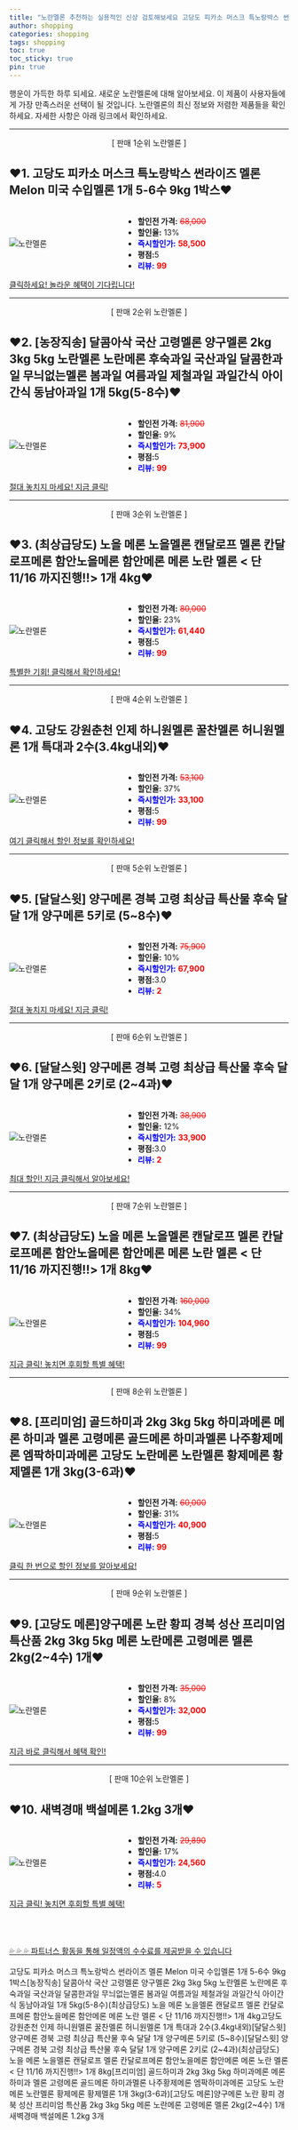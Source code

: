 ```yaml
---
title: "노란멜론 추천하는 실용적인 신상 검토해보세요 고당도 피카소 머스크 특노랑박스 썬라이즈"
author: shopping
categories: shopping
tags: shopping
toc: true
toc_sticky: true
pin: true
---
```

행운이 가득한 하루 되세요. 새로운 노란멜론에 대해 알아보세요. 이 제품이 사용자들에게 가장 만족스러운 선택이 될 것입니다. 노란멜론의 최신 정보와 저렴한 제품들을 확인하세요. 자세한 사항은 아래 링크에서 확인하세요.

---
<p class="toplist" style="margin: 0 auto; display: block; width: fit-content;">[ 판매 1순위 노란멜론 ]</p>

<h2><strong>❤️1. 고당도 피카소 머스크 특노랑박스 썬라이즈 멜론 Melon 미국 수입멜론 1개 5-6수 9kg 1박스❤️</strong></h2>

<div style="display: flex; align-items: center;">
    <div style="flex: 0.4;">
        <img src="https://thumbnail7.coupangcdn.com/thumbnails/remote/230x230ex/image/vendor_inventory/7a8a/c4611b018dfbd61256f15db67dfd53bd0721819b358fc49c6e8820e3e7e6.jpg" alt="노란멜론" style="max-width: 100%;">
    </div>
    <div style="flex: 0.6; margin-left: 10px;">
        <ul>
            <li><strong>할인전 가격:</strong> <del style="color: red;">68,000</del></li>
            <li><strong>할인율:</strong> 13%</li>
            <li><span style='color:blue'><strong>즉시할인가:</strong></span> <span style='color:red'><strong>58,500</strong></span></li>
            <li><strong>평점:</strong>5</li>
            <li><span style='color:blue'><strong>리뷰:</strong></span> <span style='color:red'><strong>99</strong></span></li>
        </ul>
    </div>
</div>
<div class="center">
    <a href="https://selin100587.github.io?lptag=AF9450613&subid=githubio&pageKey=8191986230&traceid=V0-153&itemId=23447691401&vendorItemId=90624607718" class="myButton">
        클릭하세요! 놀라운 혜택이 기다립니다!
    </a>
</div>


---
<p class="toplist" style="margin: 0 auto; display: block; width: fit-content;">[ 판매 2순위 노란멜론 ]</p>

<h2><strong>❤️2. [농장직송] 달콤아삭 국산 고령멜론 양구멜론 2kg 3kg 5kg 노란멜론 노란메론 후숙과일 국산과일 달콤한과일 무늬없는멜론 봄과일 여름과일 제철과일 과일간식 아이간식 동남아과일 1개 5kg(5-8수)❤️</strong></h2>

<div style="display: flex; align-items: center;">
    <div style="flex: 0.4;">
        <img src="https://thumbnail6.coupangcdn.com/thumbnails/remote/230x230ex/image/vendor_inventory/895e/5e2dd955118c24e29136b841275a7c8c93142561d8dba599570df9400402.jpg" alt="노란멜론" style="max-width: 100%;">
    </div>
    <div style="flex: 0.6; margin-left: 10px;">
        <ul>
            <li><strong>할인전 가격:</strong> <del style="color: red;">81,900</del></li>
            <li><strong>할인율:</strong> 9%</li>
            <li><span style='color:blue'><strong>즉시할인가:</strong></span> <span style='color:red'><strong>73,900</strong></span></li>
            <li><strong>평점:</strong>5</li>
            <li><span style='color:blue'><strong>리뷰:</strong></span> <span style='color:red'><strong>99</strong></span></li>
        </ul>
    </div>
</div>
<div class="center">
    <a href="https://selin100587.github.io?lptag=AF9450613&subid=githubio&pageKey=7973540731&traceid=V0-153&itemId=22091771582&vendorItemId=89138762461" class="myButton">
        절대 놓치지 마세요! 지금 클릭!
    </a>
</div>


---
<p class="toplist" style="margin: 0 auto; display: block; width: fit-content;">[ 판매 3순위 노란멜론 ]</p>

<h2><strong>❤️3. (최상급당도) 노을 메론 노을멜론 캔달로프 멜론 칸달로프메론 함안노을메론 함안메론 메론 노란 멜론 < 단 11/16 까지진행!!> 1개 4kg❤️</strong></h2>

<div style="display: flex; align-items: center;">
    <div style="flex: 0.4;">
        <img src="https://thumbnail10.coupangcdn.com/thumbnails/remote/230x230ex/image/vendor_inventory/ea52/90fcea8035184d0f86cfa3670f14b52aa9a50273b8374dcd87821a67533e.jpg" alt="노란멜론" style="max-width: 100%;">
    </div>
    <div style="flex: 0.6; margin-left: 10px;">
        <ul>
            <li><strong>할인전 가격:</strong> <del style="color: red;">80,000</del></li>
            <li><strong>할인율:</strong> 23%</li>
            <li><span style='color:blue'><strong>즉시할인가:</strong></span> <span style='color:red'><strong>61,440</strong></span></li>
            <li><strong>평점:</strong>5</li>
            <li><span style='color:blue'><strong>리뷰:</strong></span> <span style='color:red'><strong>99</strong></span></li>
        </ul>
    </div>
</div>
<div class="center">
    <a href="https://selin100587.github.io?lptag=AF9450613&subid=githubio&pageKey=7720597845&traceid=V0-153&itemId=20719719411&vendorItemId=87743800194" class="myButton">
        특별한 기회! 클릭해서 확인하세요!
    </a>
</div>


---
<p class="toplist" style="margin: 0 auto; display: block; width: fit-content;">[ 판매 4순위 노란멜론 ]</p>

<h2><strong>❤️4. 고당도 강원춘천 인제 하니원멜론 꿀찬멜론 허니원멜론 1개 특대과 2수(3.4kg내외)❤️</strong></h2>

<div style="display: flex; align-items: center;">
    <div style="flex: 0.4;">
        <img src="https://thumbnail6.coupangcdn.com/thumbnails/remote/230x230ex/image/vendor_inventory/db8b/20dc16df1c197812e61bc979ad8513f23de9311fa98fbffd8a10dc038cc2.jpg" alt="노란멜론" style="max-width: 100%;">
    </div>
    <div style="flex: 0.6; margin-left: 10px;">
        <ul>
            <li><strong>할인전 가격:</strong> <del style="color: red;">53,100</del></li>
            <li><strong>할인율:</strong> 37%</li>
            <li><span style='color:blue'><strong>즉시할인가:</strong></span> <span style='color:red'><strong>33,100</strong></span></li>
            <li><strong>평점:</strong>5</li>
            <li><span style='color:blue'><strong>리뷰:</strong></span> <span style='color:red'><strong>99</strong></span></li>
        </ul>
    </div>
</div>
<div class="center">
    <a href="https://selin100587.github.io?lptag=AF9450613&subid=githubio&pageKey=8222712515&traceid=V0-153&itemId=23639396979&vendorItemId=90664828952" class="myButton">
        여기 클릭해서 할인 정보를 확인하세요!
    </a>
</div>


---
<p class="toplist" style="margin: 0 auto; display: block; width: fit-content;">[ 판매 5순위 노란멜론 ]</p>

<h2><strong>❤️5. [달달스윗] 양구메론 경북 고령 최상급 특산물 후숙 달달 1개 양구메론 5키로 (5~8수)❤️</strong></h2>

<div style="display: flex; align-items: center;">
    <div style="flex: 0.4;">
        <img src="https://thumbnail8.coupangcdn.com/thumbnails/remote/230x230ex/image/vendor_inventory/ad84/fd9e7bc6c88ae453b205039a9232d81b0aca3c94eb208dd1405c60c287f3.jpg" alt="노란멜론" style="max-width: 100%;">
    </div>
    <div style="flex: 0.6; margin-left: 10px;">
        <ul>
            <li><strong>할인전 가격:</strong> <del style="color: red;">75,900</del></li>
            <li><strong>할인율:</strong> 10%</li>
            <li><span style='color:blue'><strong>즉시할인가:</strong></span> <span style='color:red'><strong>67,900</strong></span></li>
            <li><strong>평점:</strong>3.0</li>
            <li><span style='color:blue'><strong>리뷰:</strong></span> <span style='color:red'><strong>2</strong></span></li>
        </ul>
    </div>
</div>
<div class="center">
    <a href="https://selin100587.github.io?lptag=AF9450613&subid=githubio&pageKey=8035289420&traceid=V0-153&itemId=22479778947&vendorItemId=89522273320" class="myButton">
        절대 놓치지 마세요! 지금 클릭!
    </a>
</div>


---
<p class="toplist" style="margin: 0 auto; display: block; width: fit-content;">[ 판매 6순위 노란멜론 ]</p>

<h2><strong>❤️6. [달달스윗] 양구메론 경북 고령 최상급 특산물 후숙 달달 1개 양구메론 2키로 (2~4과)❤️</strong></h2>

<div style="display: flex; align-items: center;">
    <div style="flex: 0.4;">
        <img src="https://thumbnail8.coupangcdn.com/thumbnails/remote/230x230ex/image/vendor_inventory/ad84/fd9e7bc6c88ae453b205039a9232d81b0aca3c94eb208dd1405c60c287f3.jpg" alt="노란멜론" style="max-width: 100%;">
    </div>
    <div style="flex: 0.6; margin-left: 10px;">
        <ul>
            <li><strong>할인전 가격:</strong> <del style="color: red;">38,900</del></li>
            <li><strong>할인율:</strong> 12%</li>
            <li><span style='color:blue'><strong>즉시할인가:</strong></span> <span style='color:red'><strong>33,900</strong></span></li>
            <li><strong>평점:</strong>3.0</li>
            <li><span style='color:blue'><strong>리뷰:</strong></span> <span style='color:red'><strong>2</strong></span></li>
        </ul>
    </div>
</div>
<div class="center">
    <a href="https://selin100587.github.io?lptag=AF9450613&subid=githubio&pageKey=8035289420&traceid=V0-153&itemId=22479778945&vendorItemId=89522273310" class="myButton">
        최대 할인! 지금 클릭해서 알아보세요!
    </a>
</div>


---
<p class="toplist" style="margin: 0 auto; display: block; width: fit-content;">[ 판매 7순위 노란멜론 ]</p>

<h2><strong>❤️7. (최상급당도) 노을 메론 노을멜론 캔달로프 멜론 칸달로프메론 함안노을메론 함안메론 메론 노란 멜론 < 단 11/16 까지진행!!> 1개 8kg❤️</strong></h2>

<div style="display: flex; align-items: center;">
    <div style="flex: 0.4;">
        <img src="https://thumbnail10.coupangcdn.com/thumbnails/remote/230x230ex/image/vendor_inventory/ea52/90fcea8035184d0f86cfa3670f14b52aa9a50273b8374dcd87821a67533e.jpg" alt="노란멜론" style="max-width: 100%;">
    </div>
    <div style="flex: 0.6; margin-left: 10px;">
        <ul>
            <li><strong>할인전 가격:</strong> <del style="color: red;">160,000</del></li>
            <li><strong>할인율:</strong> 34%</li>
            <li><span style='color:blue'><strong>즉시할인가:</strong></span> <span style='color:red'><strong>104,960</strong></span></li>
            <li><strong>평점:</strong>5</li>
            <li><span style='color:blue'><strong>리뷰:</strong></span> <span style='color:red'><strong>99</strong></span></li>
        </ul>
    </div>
</div>
<div class="center">
    <a href="https://selin100587.github.io?lptag=AF9450613&subid=githubio&pageKey=7720597845&traceid=V0-153&itemId=20719719409&vendorItemId=87743800188" class="myButton">
        지금 클릭! 놓치면 후회할 특별 혜택!
    </a>
</div>


---
<p class="toplist" style="margin: 0 auto; display: block; width: fit-content;">[ 판매 8순위 노란멜론 ]</p>

<h2><strong>❤️8. [프리미엄] 골드하미과 2kg 3kg 5kg 하미과메론 메론 하미과 멜론 고령메론 골드메론 하미과멜론 나주황제메론 엠팍하미과메론 고당도 노란메론 노란멜론 황제메론 황제멜론 1개 3kg(3-6과)❤️</strong></h2>

<div style="display: flex; align-items: center;">
    <div style="flex: 0.4;">
        <img src="https://thumbnail7.coupangcdn.com/thumbnails/remote/230x230ex/image/vendor_inventory/a851/cd6f4b90fb01533c42c5939a995997633cfd5bc79fb17cff0f545e0146dc.png" alt="노란멜론" style="max-width: 100%;">
    </div>
    <div style="flex: 0.6; margin-left: 10px;">
        <ul>
            <li><strong>할인전 가격:</strong> <del style="color: red;">60,000</del></li>
            <li><strong>할인율:</strong> 31%</li>
            <li><span style='color:blue'><strong>즉시할인가:</strong></span> <span style='color:red'><strong>40,900</strong></span></li>
            <li><strong>평점:</strong>5</li>
            <li><span style='color:blue'><strong>리뷰:</strong></span> <span style='color:red'><strong>99</strong></span></li>
        </ul>
    </div>
</div>
<div class="center">
    <a href="https://selin100587.github.io?lptag=AF9450613&subid=githubio&pageKey=8136066419&traceid=V0-153&itemId=23111717783&vendorItemId=90144956797" class="myButton">
        클릭 한 번으로 할인 정보를 알아보세요!
    </a>
</div>


---
<p class="toplist" style="margin: 0 auto; display: block; width: fit-content;">[ 판매 9순위 노란멜론 ]</p>

<h2><strong>❤️9. [고당도 메론]양구메론 노란 황피 경북 성산 프리미엄 특산품 2kg 3kg 5kg 메론 노란메론 고령메론 멜론 2kg(2~4수) 1개❤️</strong></h2>

<div style="display: flex; align-items: center;">
    <div style="flex: 0.4;">
        <img src="https://thumbnail6.coupangcdn.com/thumbnails/remote/230x230ex/image/vendor_inventory/0c5c/4801a9908fa1a7f62634783ef941655bd40ce8427a9e84a2012a85ede882.png" alt="노란멜론" style="max-width: 100%;">
    </div>
    <div style="flex: 0.6; margin-left: 10px;">
        <ul>
            <li><strong>할인전 가격:</strong> <del style="color: red;">35,000</del></li>
            <li><strong>할인율:</strong> 8%</li>
            <li><span style='color:blue'><strong>즉시할인가:</strong></span> <span style='color:red'><strong>32,000</strong></span></li>
            <li><strong>평점:</strong>5</li>
            <li><span style='color:blue'><strong>리뷰:</strong></span> <span style='color:red'><strong>99</strong></span></li>
        </ul>
    </div>
</div>
<div class="center">
    <a href="https://selin100587.github.io?lptag=AF9450613&subid=githubio&pageKey=8083322121&traceid=V0-153&itemId=22800907761&vendorItemId=89835820379" class="myButton">
        지금 바로 클릭해서 혜택 확인!
    </a>
</div>


---
<p class="toplist" style="margin: 0 auto; display: block; width: fit-content;">[ 판매 10순위 노란멜론 ]</p>

<h2><strong>❤️10. 새벽경매 백설메론 1.2kg 3개❤️</strong></h2>

<div style="display: flex; align-items: center;">
    <div style="flex: 0.4;">
        <img src="https://thumbnail10.coupangcdn.com/thumbnails/remote/230x230ex/image/retail/images/edd53ce1-c393-4d4e-a667-c7aa6bad01173827128601097735350.png" alt="노란멜론" style="max-width: 100%;">
    </div>
    <div style="flex: 0.6; margin-left: 10px;">
        <ul>
            <li><strong>할인전 가격:</strong> <del style="color: red;">29,890</del></li>
            <li><strong>할인율:</strong> 17%</li>
            <li><span style='color:blue'><strong>즉시할인가:</strong></span> <span style='color:red'><strong>24,560</strong></span></li>
            <li><strong>평점:</strong>4.0</li>
            <li><span style='color:blue'><strong>리뷰:</strong></span> <span style='color:red'><strong>5</strong></span></li>
        </ul>
    </div>
</div>
<div class="center">
    <a href="https://selin100587.github.io?lptag=AF9450613&subid=githubio&pageKey=8106351272&traceid=V0-153&itemId=22947566777&vendorItemId=89981868796" class="myButton">
        지금 클릭! 놓치면 후회할 특별 혜택!
    </a>
</div>

<br><br><br>[💦 💦 💦 파트너스 활동을 통해 일정액의 수수료를 제공받을 수 있습니다](https://link.coupang.com/a/bcpT2c)<br><br>고당도 피카소 머스크 특노랑박스 썬라이즈 멜론 Melon 미국 수입멜론 1개 5-6수 9kg 1박스[농장직송] 달콤아삭 국산 고령멜론 양구멜론 2kg 3kg 5kg 노란멜론 노란메론 후숙과일 국산과일 달콤한과일 무늬없는멜론 봄과일 여름과일 제철과일 과일간식 아이간식 동남아과일 1개 5kg(5-8수)(최상급당도) 노을 메론 노을멜론 캔달로프 멜론 칸달로프메론 함안노을메론 함안메론 메론 노란 멜론 < 단 11/16 까지진행!!> 1개 4kg고당도 강원춘천 인제 하니원멜론 꿀찬멜론 허니원멜론 1개 특대과 2수(3.4kg내외)[달달스윗] 양구메론 경북 고령 최상급 특산물 후숙 달달 1개 양구메론 5키로 (5~8수)[달달스윗] 양구메론 경북 고령 최상급 특산물 후숙 달달 1개 양구메론 2키로 (2~4과)(최상급당도) 노을 메론 노을멜론 캔달로프 멜론 칸달로프메론 함안노을메론 함안메론 메론 노란 멜론 < 단 11/16 까지진행!!> 1개 8kg[프리미엄] 골드하미과 2kg 3kg 5kg 하미과메론 메론 하미과 멜론 고령메론 골드메론 하미과멜론 나주황제메론 엠팍하미과메론 고당도 노란메론 노란멜론 황제메론 황제멜론 1개 3kg(3-6과)[고당도 메론]양구메론 노란 황피 경북 성산 프리미엄 특산품 2kg 3kg 5kg 메론 노란메론 고령메론 멜론 2kg(2~4수) 1개새벽경매 백설메론 1.2kg 3개